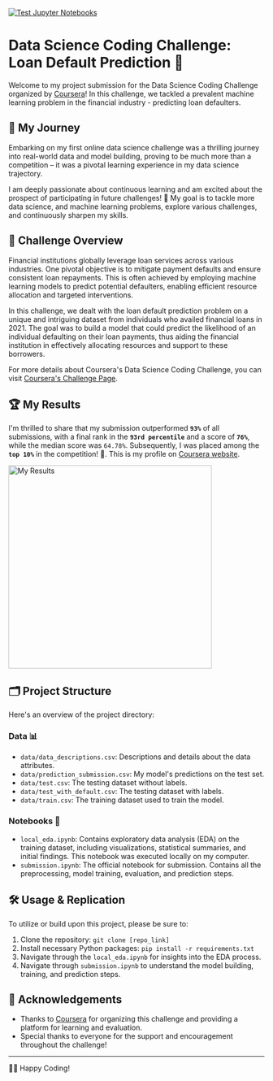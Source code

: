 [![Test Jupyter Notebooks](https://github.com/hussainsan/Loan-Prediction-Challenge/actions/workflows/main.yml/badge.svg)](https://github.com/hussainsan/Loan-Prediction-Challenge/actions/workflows/main.yml)
# Data Science Coding Challenge: Loan Default Prediction 🚀

Welcome to my project submission for the Data Science Coding Challenge organized by [Coursera](https://www.coursera.org/)! In this challenge, we tackled a prevalent machine learning problem in the financial industry - predicting loan defaulters.


## 🚗 My Journey 
Embarking on my first online data science challenge was a thrilling journey into real-world data and model building, proving to be much more than a competition – it was a pivotal learning experience in my data science trajectory.

I am deeply passionate about continuous learning and am excited about the prospect of participating in future challenges! 🚀 My goal is to tackle more data science, and machine learning problems, explore various challenges, and continuously sharpen my skills.

## 🎯 Challenge Overview

Financial institutions globally leverage loan services across various industries. One pivotal objective is to mitigate payment defaults and ensure consistent loan repayments. This is often achieved by employing machine learning models to predict potential defaulters, enabling efficient resource allocation and targeted interventions.

In this challenge, we dealt with the loan default prediction problem on a unique and intriguing dataset from individuals who availed financial loans in 2021. The goal was to build a model that could predict the likelihood of an individual defaulting on their loan payments, thus aiding the financial institution in effectively allocating resources and support to these borrowers.

For more details about Coursera's Data Science Coding Challenge, you can visit [Coursera's Challenge Page](https://www.coursera.org/coding-challenges).

## 🏆 My Results

I'm thrilled to share that my submission outperformed **`93%`** of all submissions, with a final rank in the **`93rd percentile`** and a score of **`76%`**, while the median score was `64.78%`. Subsequently, I was placed among the  **`top 10%`** in the competition! 🎉. This is my profile on [Coursera website](https://www.coursera.org/learner/hussain-san). 

<img src="https://github.com/hussainsan/Loan-Prediction-Challenge/blob/main/data/results.png?raw=true" alt="My Results" width="400"/>

## 🗂️ Project Structure

Here's an overview of the project directory:

### Data 📊

- `data/data_descriptions.csv`: Descriptions and details about the data attributes.
- `data/prediction_submission.csv`: My model's predictions on the test set.
- `data/test.csv`: The testing dataset without labels.
- `data/test_with_default.csv`: The testing dataset with labels.
- `data/train.csv`: The training dataset used to train the model.

### Notebooks 📓

- `local_eda.ipynb`: Contains exploratory data analysis (EDA) on the training dataset, including visualizations, statistical summaries, and initial findings. This notebook was executed locally on my computer.
- `submission.ipynb`: The official notebook for submission. Contains all the preprocessing, model training, evaluation, and prediction steps.

## 🛠️ Usage & Replication

To utilize or build upon this project, please be sure to:

1. Clone the repository: `git clone [repo_link]`
2. Install necessary Python packages: `pip install -r requirements.txt`
3. Navigate through the `local_eda.ipynb` for insights into the EDA process.
4. Navigate through `submission.ipynb` to understand the model building, training, and prediction steps.

## 🤝 Acknowledgements

- Thanks to [Coursera](https://www.coursera.org/) for organizing this challenge and providing a platform for learning and evaluation.
- Special thanks to everyone for the support and encouragement throughout the challenge!

---

👨‍💻 Happy Coding! 
